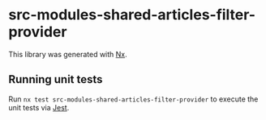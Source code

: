 # src-modules-shared-articles-filter-provider

This library was generated with [Nx](https://nx.dev).

## Running unit tests

Run `nx test src-modules-shared-articles-filter-provider` to execute the unit tests via [Jest](https://jestjs.io).

